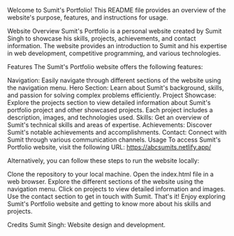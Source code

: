 Welcome to Sumit's Portfolio! This README file provides an overview of the website's purpose, features, and instructions for usage.

Website Overview
Sumit's Portfolio is a personal website created by Sumit Singh to showcase his skills, projects, achievements, and contact information. The website provides an introduction to Sumit and his expertise in web development, competitive programming, and various technologies.

Features
The Sumit's Portfolio website offers the following features:

Navigation: Easily navigate through different sections of the website using the navigation menu.
Hero Section: Learn about Sumit's background, skills, and passion for solving complex problems efficiently.
Project Showcase: Explore the projects section to view detailed information about Sumit's portfolio project and other showcased projects. Each project includes a description, images, and technologies used.
Skills: Get an overview of Sumit's technical skills and areas of expertise.
Achievements: Discover Sumit's notable achievements and accomplishments.
Contact: Connect with Sumit through various communication channels.
Usage
To access Sumit's Portfolio website, visit the following URL: https://abcsumits.netlify.app/

Alternatively, you can follow these steps to run the website locally:

Clone the repository to your local machine.
Open the index.html file in a web browser.
Explore the different sections of the website using the navigation menu.
Click on projects to view detailed information and images.
Use the contact section to get in touch with Sumit.
That's it! Enjoy exploring Sumit's Portfolio website and getting to know more about his skills and projects.

Credits
Sumit Singh: Website design and development.
